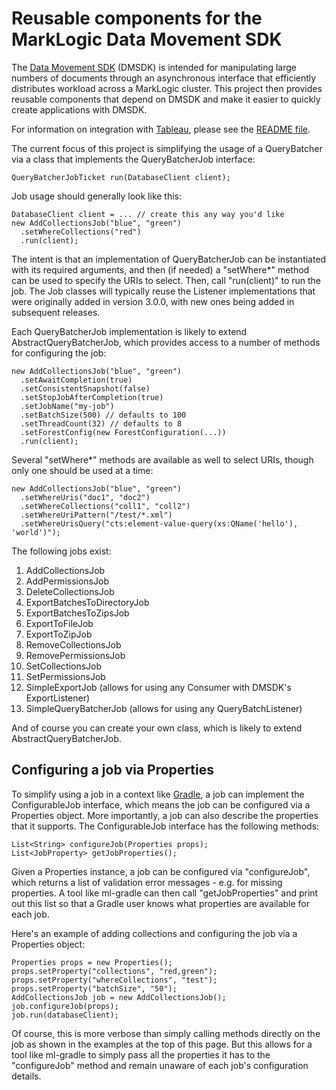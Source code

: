 # Reusable components for the MarkLogic Data Movement SDK

The [Data Movement SDK](http://docs.marklogic.com/guide/java/data-movement) (DMSDK) is intended for manipulating large numbers
of documents through an asynchronous interface that efficiently distributes workload across a MarkLogic cluster. This 
project then provides reusable components that depend on DMSDK and make it easier to quickly create applications with DMSDK.

For information on integration with [Tableau](https://www.tableau.com/), please see the [README file](https://github.com/marklogic-community/marklogic-data-movement-components/blob/master/src/tableau/README.md). 

The current focus of this project is simplifying the usage of a QueryBatcher via a class that implements the QueryBatcherJob interface:

    QueryBatcherJobTicket run(DatabaseClient client);

Job usage should generally look like this:

    DatabaseClient client = ... // create this any way you'd like
    new AddCollectionsJob("blue", "green")
      .setWhereCollections("red")
      .run(client);

The intent is that an implementation of QueryBatcherJob can be instantiated with its required arguments, and then (if needed) a "setWhere*" method can be used to specify the URIs to select. Then, call "run(client)" to run the job. The Job classes will typically reuse the Listener implementations that were originally added in version 3.0.0, with new ones being added in subsequent releases. 

Each QueryBatcherJob implementation is likely to extend AbstractQueryBatcherJob, which provides access to a number of methods for configuring the job:

    new AddCollectionsJob("blue", "green")
      .setAwaitCompletion(true)
      .setConsistentSnapshot(false)
      .setStopJobAfterCompletion(true)
      .setJobName("my-job")
      .setBatchSize(500) // defaults to 100
      .setThreadCount(32) // defaults to 8
      .setForestConfig(new ForestConfiguration(...))
      .run(client);

Several "setWhere*" methods are available as well to select URIs, though only one should be used at a time:

    new AddCollectionsJob("blue", "green")
      .setWhereUris("doc1", "doc2")
      .setWhereCollections("coll1", "coll2")
      .setWhereUriPattern("/test/*.xml")
      .setWhereUrisQuery("cts:element-value-query(xs:QName('hello'), 'world')");

The following jobs exist:

1. AddCollectionsJob
1. AddPermissionsJob
1. DeleteCollectionsJob
1. ExportBatchesToDirectoryJob
1. ExportBatchesToZipsJob
1. ExportToFileJob
1. ExportToZipJob
1. RemoveCollectionsJob
1. RemovePermissionsJob
1. SetCollectionsJob
1. SetPermissionsJob
1. SimpleExportJob (allows for using any Consumer with DMSDK's ExportListener)
1. SimpleQueryBatcherJob (allows for using any QueryBatchListener)

And of course you can create your own class, which is likely to extend AbstractQueryBatcherJob. 

## Configuring a job via Properties

To simplify using a job in a context like [Gradle](https://github.com/marklogic-community/ml-gradle), a job can implement the ConfigurableJob interface, which means the job can be configured via a Properties object. More importantly, a job can also describe the properties that it supports. The ConfigurableJob interface has the following methods:

    List<String> configureJob(Properties props);
    List<JobProperty> getJobProperties();

Given a Properties instance, a job can be configured via "configureJob", which returns a list of validation error messages - e.g. for missing properties. A tool like ml-gradle can then call "getJobProperties" and print out this list so that a Gradle user knows what properties are available for each job. 

Here's an example of adding collections and configuring the job via a Properties object:

    Properties props = new Properties();
    props.setProperty("collections", "red,green");
    props.setProperty("whereCollections", "test");
    props.setProperty("batchSize", "50");
    AddCollectionsJob job = new AddCollectionsJob();
    job.configureJob(props);
    job.run(databaseClient);

Of course, this is more verbose than simply calling methods directly on the job as shown in the examples at the top of this page. But this allows for a tool like ml-gradle to simply pass all the properties it has to the "configureJob" method and remain unaware of each job's configuration details. 
